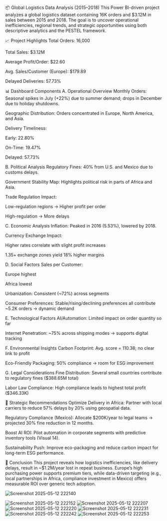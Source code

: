 📦 Global Logistics Data Analysis (2015–2018)
This Power BI-driven project analyzes a global logistics dataset containing 16K orders and $3.12M in sales between 2015 and 2018. The goal is to uncover operational inefficiencies, regional trends, and strategic opportunities using both descriptive analytics and the PESTEL framework.

📈 Project Highlights
Total Orders: 16,000

Total Sales: $3.12M

Average Profit/Order: $22.60

Avg. Sales/Customer (Europe): $179.89

Delayed Deliveries: 57.73%

📊 Dashboard Components
A. Operational Overview
Monthly Orders: Seasonal spikes in July (+22%) due to summer demand; drops in December due to holiday shutdowns.

Geographic Distribution: Orders concentrated in Europe, North America, and Asia.

Delivery Timeliness:

Early: 22.80%

On-Time: 19.47%

Delayed: 57.73%

B. Political Analysis
Regulatory Fines: 40% from U.S. and Mexico due to customs delays.

Government Stability Map: Highlights political risk in parts of Africa and Asia.

Trade Regulation Impact:

Low-regulation regions → Higher profit per order

High-regulation → More delays

C. Economic Analysis
Inflation: Peaked in 2016 (5.53%), lowered by 2018.

Currency Exchange Impact:

Higher rates correlate with slight profit increases

1.35+ exchange zones yield 18% higher margins

D. Social Factors
Sales per Customer:

Europe highest

Africa lowest

Urbanization: Consistent (~72%) across segments

Consumer Preferences: Stable/rising/declining preferences all contribute ~5.2K orders → dynamic demand

E. Technological Factors
AI/Automation: Limited impact on order quantity so far

Internet Penetration: ~75% across shipping modes → supports digital tracking

F. Environmental Insights
Carbon Footprint: Avg. score = 110.38; no clear link to profit

Eco-Friendly Packaging: 50% compliance → room for ESG improvement

G. Legal Considerations
Fine Distribution: Several small countries contribute to regulatory fines ($388.65M total)

Labor Law Compliance: High compliance leads to highest total profit ($346.33K)

📌 Strategic Recommendations
Optimize Delivery in Africa: Partner with local carriers to reduce 57% delays by 20% using geospatial data.

Regulatory Compliance (Mexico): Allocate $200K/year to legal teams → projected 30% fine reduction in 12 months.

Boost AI ROI: Pilot automation in corporate segments with predictive inventory tools (Visual 14).

Sustainability Push: Improve eco-packaging and reduce carbon impact for long-term ESG performance.

🧠 Conclusion
This project reveals how logistics inefficiencies, like delivery delays, result in ~$1.2M/year lost in repeat business. Europe’s high purchasing power supports premium tiers, while data-driven targeting (e.g., local partnerships in Africa, compliance investment in Mexico) offers measurable ROI over generic tech adoption.



![Screenshot 2025-05-12 222140](https://github.com/user-attachments/assets/028dad83-6e3b-43e6-9a8b-db06eadab783)

![Screenshot 2025-05-12 222152](https://github.com/user-attachments/assets/3fe5e685-7b42-4907-b5ee-d837908ee3dd)
![Screenshot 2025-05-12 222207](https://github.com/user-attachments/assets/3afe9ddb-5565-49d9-878c-783d48c6971e)
![Screenshot 2025-05-12 222220](https://github.com/user-attachments/assets/583ecfca-072c-45e5-bc42-ad74ca17df3e)
![Screenshot 2025-05-12 222231](https://github.com/user-attachments/assets/af180d48-289b-4d13-b924-d93db02361dd)
![Screenshot 2025-05-12 222242](https://github.com/user-attachments/assets/f771c13a-8ff8-49e3-87f3-b34f9ceae5e1)
![Screenshot 2025-05-12 222253](https://github.com/user-attachments/assets/70a05f24-83dc-46e5-9920-2720f27444a7)










